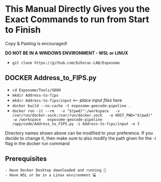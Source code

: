 # This Manual Directly Gives you the Exact Commands to run from Start to Finish
Copy & Pasting is encouraged!

**DO NOT BE IN A WINDOWS ENVIRONMENT - WSL or LINUX** 

- `git clone https://github.com/bihorac-LAB/Exposome`

## DOCKER Address_to_FIPS.py
- `cd Exposome/Tools/SDOH`
- `mkdir Address-to-fips`
- `mkdir Address-to-fips/input` *<-- place input files here*
- `docker build --no-cache -t exposome-geocode-pipeline .`
- `docker run -it --rm   -v "$(pwd)":/workspace   -v /var/run/docker.sock:/var/run/docker.sock   -e HOST_PWD="$(pwd)"   -w /workspace   exposome-geocode-pipeline   /app/code/Address_to_FIPS.py -i Address-to-fips/input -o 3`

Directory names shown above can be modified to your preference. If you decide to change it, then make sure to also modify the path given for the *-i* flag in the docker run command

## Prerequisites
    - Have Docker Desktop downloaded and running 🚢
    - Have WSL or be in a Linux environment 💻